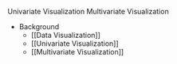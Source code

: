 Univariate Visualization
Multivariate Visualization

* Background
	* [[Data Visualization]]
	* [[Univariate Visualization]]
	* [[Multivariate Visualization]]